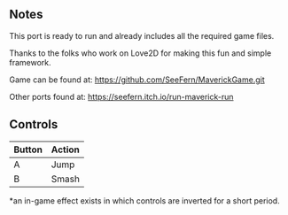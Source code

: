## Notes

This port is ready to run and already includes all the required game files.

Thanks to the folks who work on Love2D for making this fun and simple framework.

Game can be found at: https://github.com/SeeFern/MaverickGame.git

Other ports found at: https://seefern.itch.io/run-maverick-run

## Controls

| Button | Action |
|--|--| 
|A|Jump|
|B|Smash|
*an in-game effect exists in which controls are inverted for a short period.

